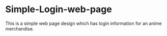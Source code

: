 # Simple-Login-web-page
This is a simple web page design which has login information for an anime merchandise.
